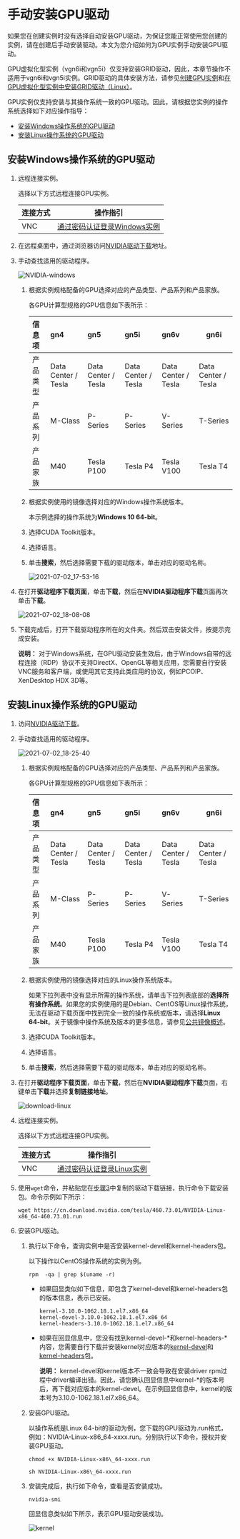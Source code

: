 # 手动安装GPU驱动

如果您在创建实例时没有选择自动安装GPU驱动，为保证您能正常使用您创建的实例，请在创建后手动安装驱动。本文为您介绍如何为GPU实例手动安装GPU驱动。

GPU虚拟化型实例（vgn6i和vgn5i）仅支持安装GRID驱动，因此，本章节操作不适用于vgn6i和vgn5i实例。GRID驱动的具体安装方法，请参见[创建GPU实例]()和[在GPU虚拟化型实例中安装GRID驱动（Linux）](/intl.zh-CN/实例/选择实例规格/GPU计算型/在vgn6i和vgn5i实例中安装GRID驱动（Linux）.md)。

GPU实例仅支持安装与其操作系统一致的GPU驱动。因此，请根据您实例的操作系统选择如下对应操作指导：

-   [安装Windows操作系统的GPU驱动](#section_61l_xm5_b8y)
-   [安装Linux操作系统的GPU驱动](#section_iz5_ail_6bt)

## 安装Windows操作系统的GPU驱动

1.  远程连接实例。

    选择以下方式远程连接GPU实例。

    |连接方式|操作指引|
    |----|----|
    |VNC|[通过密码认证登录Windows实例](/intl.zh-CN/实例/连接实例/使用VNC连接实例/通过密码认证登录Windows实例.md)|

2.  在远程桌面中，通过浏览器访问[NVIDIA驱动下载](https://www.nvidia.com/Download/Find.aspx?lang=cn)地址。

3.  手动查找适用的驱动程序。

    ![NVIDIA-windows](https://static-aliyun-doc.oss-accelerate.aliyuncs.com/assets/img/zh-CN/9201545261/p291095.png)

    1.  根据实例规格配备的GPU选择对应的产品类型、产品系列和产品家族。

        各GPU计算型规格的GPU信息如下表所示：

        |信息项|gn4|gn5|gn5i|gn6v|gn6i|
        |:--|:--|:--|:---|:---|----|
        |产品类型|Data Center / Tesla|Data Center / Tesla|Data Center / Tesla|Data Center / Tesla|Data Center / Tesla|
        |产品系列|M-Class|P-Series|P-Series|V-Series|T-Series|
        |产品家族|M40|Tesla P100|Tesla P4|Tesla V100|Tesla T4|

    2.  根据实例使用的镜像选择对应的Windows操作系统版本。

        本示例选择的操作系统为**Windows 10 64-bit**。

    3.  选择CUDA Toolkit版本。

    4.  选择语言。

    5.  单击**搜索**，然后选择需要下载的驱动版本，单击对应的驱动名称。

        ![2021-07-02_17-53-16](https://static-aliyun-doc.oss-accelerate.aliyuncs.com/assets/img/zh-CN/9201545261/p291103.png)

4.  在打开**驱动程序下载页面**，单击**下载**，然后在**NVIDIA驱动程序下载**页面再次单击**下载**。

    ![2021-07-02_18-08-08](https://static-aliyun-doc.oss-accelerate.aliyuncs.com/assets/img/zh-CN/9201545261/p291114.png)

5.  下载完成后，打开下载驱动程序所在的文件夹。然后双击安装文件，按提示完成安装。

    **说明：** 对于Windows系统，在GPU驱动安装生效后，由于Windows自带的远程连接（RDP）协议不支持DirectX、OpenGL等相关应用，您需要自行安装VNC服务和客户端，或使用其它支持此类应用的协议，例如PCOIP、XenDesktop HDX 3D等。


## 安装Linux操作系统的GPU驱动

1.  访问[NVIDIA驱动下载](https://www.nvidia.com/Download/Find.aspx?lang=cn)。

2.  手动查找适用的驱动程序。

    ![2021-07-02_18-25-40](https://static-aliyun-doc.oss-accelerate.aliyuncs.com/assets/img/zh-CN/9201545261/p291121.png)

    1.  根据实例规格配备的GPU选择对应的产品类型、产品系列和产品家族。

        各GPU计算型规格的GPU信息如下表所示：

        |信息项|gn4|gn5|gn5i|gn6v|gn6i|
        |:--|:--|:--|:---|:---|----|
        |产品类型|Data Center / Tesla|Data Center / Tesla|Data Center / Tesla|Data Center / Tesla|Data Center / Tesla|
        |产品系列|M-Class|P-Series|P-Series|V-Series|T-Series|
        |产品家族|M40|Tesla P100|Tesla P4|Tesla V100|Tesla T4|

    2.  根据实例使用的镜像选择对应的Linux操作系统版本。

        如果下拉列表中没有显示所需的操作系统，请单击下拉列表底部的**选择所有操作系统**。如果您的实例使用的是Debian、CentOS等Linux操作系统，无法在驱动下载页面中找到完全一致的操作系统或版本，请选择**Linux 64-bit**。关于镜像中操作系统及版本的更多信息，请参见[公共镜像概述](/intl.zh-CN/镜像/公共镜像/公共镜像概述.md)。

    3.  选择CUDA Toolkit版本。

    4.  选择语言。

    5.  单击**搜索**，然后选择需要下载的驱动版本，单击对应的驱动名称。

3.  在打开**驱动程序下载页面**，单击**下载**，然后在**NVIDIA驱动程序下载**页面，右键单击**下载**并选择**复制链接地址**。

    ![download-linux](https://static-aliyun-doc.oss-accelerate.aliyuncs.com/assets/img/zh-CN/7577745261/p291486.png)

4.  远程连接实例。

    选择以下方式远程连接GPU实例。

    |连接方式|操作指引|
    |----|----|
    |VNC|[通过密码认证登录Linux实例](/intl.zh-CN/实例/连接实例/使用VNC连接实例/通过密码认证登录Linux实例.md)|

5.  使用`wget`命令，并粘贴您在[步骤3](#step_mnf_id8_xwt)中复制的驱动下载链接，执行命令下载安装包。命令示例如下所示：

    ```
    wget https://cn.download.nvidia.com/tesla/460.73.01/NVIDIA-Linux-x86_64-460.73.01.run
    ```

6.  安装GPU驱动。

    1.  执行以下命令，查询实例中是否安装kernel-devel和kernel-headers包。

        以下操作以CentOS操作系统的实例为例。

        ```
        rpm  -qa | grep $(uname -r)
        ```

        -   如果回显类似如下信息，即包含了kernel-devel和kernel-headers包的版本信息，表示已安装。

            ```
            kernel-3.10.0-1062.18.1.el7.x86_64
            kernel-devel-3.10.0-1062.18.1.el7.x86_64
            kernel-headers-3.10.0-1062.18.1.el7.x86_64
            ```

        -   如果在回显信息中，您没有找到kernel-devel-\*和kernel-headers-\*内容，您需要自行下载并安装kernel对应版本的[kernel-devel](https://pkgs.org/download/kernel-devel)和[kernel-headers](http://www.rpmfind.net/linux/rpm2html/search.php?query=kernel-headers)包。

            **说明：** kernel-devel和kernel版本不一致会导致在安装driver rpm过程中driver编译出错。因此，请您确认回显信息中kernel-\*的版本号后，再下载对应版本的kernel-devel。在示例回显信息中，kernel的版本号为3.10.0-1062.18.1.el7.x86\_64。

    2.  安装GPU驱动。

        以操作系统是Linux 64-bit的驱动为例，您下载的GPU驱动为.run格式，例如：NVIDIA-Linux-x86\_64-xxxx.run。分别执行以下命令，授权并安装GPU驱动。

        ```
        chmod +x NVIDIA-Linux-x86\_64-xxxx.run
        ```

        ```
        sh NVIDIA-Linux-x86\_64-xxxx.run
        ```

    3.  安装完成后，执行如下命令，查看是否安装成功。

        ```
        nvidia-smi
        ```

        回显信息类似如下所示，表示GPU驱动安装成功。

        ![kernel](https://static-aliyun-doc.oss-accelerate.aliyuncs.com/assets/img/zh-CN/9262694261/p290192.png)


